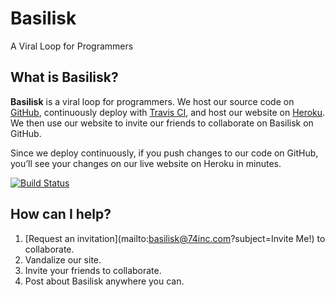 # Basilisk
A Viral Loop for Programmers

What is Basilisk?
-----------------

**Basilisk** is a viral loop for programmers.  We host our source code on [GitHub](https://github.com/brainix/basilisk), continuously deploy with [Travis CI](https://travis-ci.org/brainix/basilisk), and host our website on [Heroku](http://basilisk.us/).  We then use our website to invite our friends to collaborate on Basilisk on GitHub.

Since we deploy continuously, if you push changes to our code on GitHub, you&rsquo;ll see your changes on our live website on Heroku in minutes.

[![Build Status](https://travis-ci.org/brainix/basilisk.svg?branch=master)](https://travis-ci.org/brainix/basilisk)

How can I help?
---------------

1. [Request an invitation](mailto:basilisk@74inc.com?subject=Invite Me!) to collaborate.
2. Vandalize our site.
3. Invite your friends to collaborate.
4. Post about Basilisk anywhere you can.
